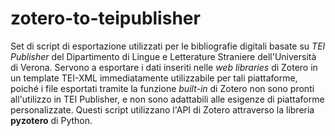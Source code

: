 # zotero-to-teipublisher

Set di script di esportazione utilizzati per le bibliografie digitali basate su *TEI Publisher* del Dipartimento di Lingue e Letterature Straniere dell'Università di Verona.
Servono a esportare i dati inseriti nelle *web libraries* di Zotero in un template TEI-XML immediatamente utilizzabile per tali piattaforme, poiché i file esportati tramite la funzione *built-in* di Zotero non sono pronti all'utilizzo in TEI Publisher, e non sono adattabili alle esigenze di piattaforme personalizzate.
Questi script utilizzano l'API di Zotero attraverso la libreria **pyzotero** di Python.
